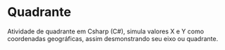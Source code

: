 # Quadrante
Atividade de quadrante em Csharp (C#), simula valores X e Y como coordenadas geográficas, assim desmonstrando seu eixo ou quadrante.
